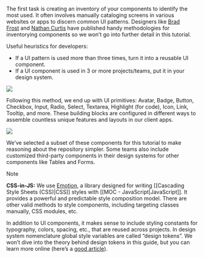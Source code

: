 The first task is creating an inventory of your components to identify the most used. It often involves manually cataloging screens in various websites or apps to discern common UI patterns. Designers like [Brad Frost](http://bradfrost.com/blog/post/interface-inventory/) and [Nathan Curtis](https://medium.com/eightshapes-llc/the-component-cut-up-workshop-1378ae110517) have published handy methodologies for inventorying components so we won’t go into further detail in this tutorial.

Useful heuristics for developers:
- If a UI pattern is used more than three times, turn it into a reusable UI component.
- If a UI component is used in 3 or more projects/teams, put it in your design system.

![](https://i.imgur.com/GgsCtqA.png)

Following this method, we end up with UI primitives: Avatar, Badge, Button, Checkbox, Input, Radio, Select, Textarea, Highlight (for code), Icon, Link, Tooltip, and more. These building blocks are configured in different ways to assemble countless unique features and layouts in our client apps.

![](https://i.imgur.com/ScdkzLD.png)

We’ve selected a subset of these components for this tutorial to make reasoning about the repository simpler. Some teams also include customized third-party components in their design systems for other components like Tables and Forms.

> [!NOTE]
> **CSS-in-JS:** We use [Emotion](https://emotion.sh/docs/introduction), a library designed for writing [[Cascading Style Sheets (CSS)|CSS]] styles with [[MOC - JavaScript|JavaScript]]. It provides a powerful and predictable style composition model. There are other valid methods to style components, including targeting classes manually, CSS modules, etc.


In addition to UI components, it makes sense to include styling constants for typography, colors, spacing, etc., that are reused across projects. In design system nomenclature global style variables are called “design tokens”. We won’t dive into the theory behind design tokens in this guide, but you can learn more online (here’s a [good article](https://medium.com/eightshapes-llc/tokens-in-design-systems-25dd82d58421)).

